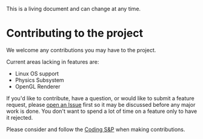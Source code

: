 This is a living document and can change at any time.

# Contributing to the project
We welcome any contributions you may have to the project.

Current areas lacking in features are:
- Linux OS support
- Physics Subsystem
- OpenGL Renderer

If you'd like to contribute, have a question, or would like to submit a feature request, please [open an Issue](https://github.com/cugone/Abrams2019/issues/new/choose) first so it may be discussed before any major work is done. You don't want to spend a lot of time on a feature only to have it rejected.

Please consider and follow the [Coding S&P](https://github.com/cugone/Abrams2019/wiki/Coding-Standards-and-Practices-with-Style-Guide) when making contributions.
